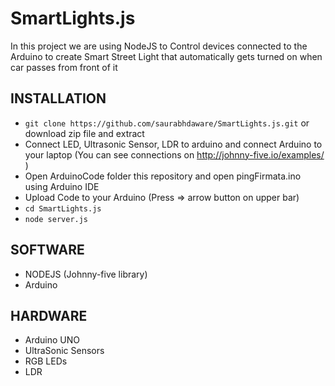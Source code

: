 # SmartLights.js

In this project we are using NodeJS to Control devices connected to the Arduino to create Smart Street Light that automatically gets turned on when car passes from front of it

## INSTALLATION
- `git clone https://github.com/saurabhdaware/SmartLights.js.git` or download zip file and extract
- Connect LED, Ultrasonic Sensor, LDR to arduino and connect Arduino to your laptop (You can see connections on http://johnny-five.io/examples/ )
- Open ArduinoCode folder this repository and open pingFirmata.ino using Arduino IDE 
- Upload Code to your Arduino (Press => arrow button on upper bar)
- `cd SmartLights.js`
- `node server.js`


## SOFTWARE
- NODEJS (Johnny-five library)
- Arduino

## HARDWARE
- Arduino UNO
- UltraSonic Sensors
- RGB LEDs
- LDR

